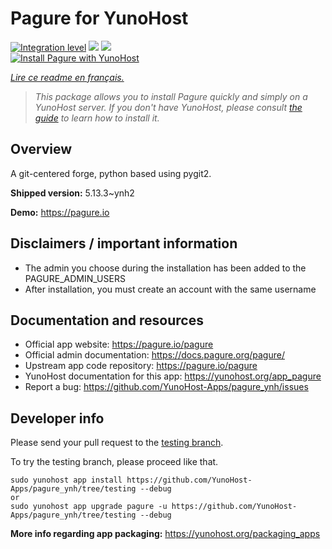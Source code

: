 <!--
N.B.: This README was automatically generated by https://github.com/YunoHost/apps/tree/master/tools/README-generator
It shall NOT be edited by hand.
-->

# Pagure for YunoHost

[![Integration level](https://dash.yunohost.org/integration/pagure.svg)](https://dash.yunohost.org/appci/app/pagure) ![](https://ci-apps.yunohost.org/ci/badges/pagure.status.svg) ![](https://ci-apps.yunohost.org/ci/badges/pagure.maintain.svg)  
[![Install Pagure with YunoHost](https://install-app.yunohost.org/install-with-yunohost.svg)](https://install-app.yunohost.org/?app=pagure)

*[Lire ce readme en français.](./README_fr.md)*

> *This package allows you to install Pagure quickly and simply on a YunoHost server.
If you don't have YunoHost, please consult [the guide](https://yunohost.org/#/install) to learn how to install it.*

## Overview

A git-centered forge, python based using pygit2.

**Shipped version:** 5.13.3~ynh2

**Demo:** https://pagure.io

## Disclaimers / important information

* The admin you choose during the installation has been added to the PAGURE_ADMIN_USERS
* After installation, you must create an account with the same username

## Documentation and resources

* Official app website: https://pagure.io/pagure
* Official admin documentation: https://docs.pagure.org/pagure/
* Upstream app code repository: https://pagure.io/pagure
* YunoHost documentation for this app: https://yunohost.org/app_pagure
* Report a bug: https://github.com/YunoHost-Apps/pagure_ynh/issues

## Developer info

Please send your pull request to the [testing branch](https://github.com/YunoHost-Apps/pagure_ynh/tree/testing).

To try the testing branch, please proceed like that.
```
sudo yunohost app install https://github.com/YunoHost-Apps/pagure_ynh/tree/testing --debug
or
sudo yunohost app upgrade pagure -u https://github.com/YunoHost-Apps/pagure_ynh/tree/testing --debug
```

**More info regarding app packaging:** https://yunohost.org/packaging_apps